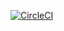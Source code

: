 [![CircleCI](https://circleci.com/gh/Sergl82/ajs-map/tree/main.svg?style=svg)](https://circleci.com/gh/Sergl82/ajs-map/tree/main)